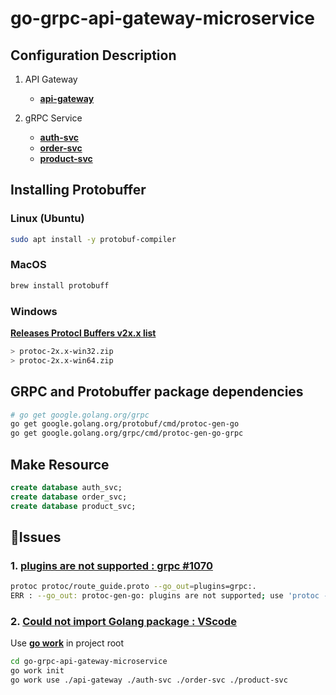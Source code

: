 # go-grpc-api-gateway-microservice

## Configuration Description

1. API Gateway
    - [**api-gateway**](https://github.com/skrevolve/go-grpc-api-gateway-microservice/tree/master/api-gateway)

2. gRPC Service
    - [**auth-svc**](https://github.com/skrevolve/go-grpc-api-gateway-microservice/tree/master/auth-svc)
    - [**order-svc**](https://github.com/skrevolve/go-grpc-api-gateway-microservice/tree/master/order-svc)
    - [**product-svc**](https://github.com/skrevolve/go-grpc-api-gateway-microservice/tree/master/product-svc)

<!-- https://grpc-ecosystem.github.io/grpc-gateway/ -->

## Installing Protobuffer

### Linux (Ubuntu)

```sh
sudo apt install -y protobuf-compiler
```

### MacOS

```sh
brew install protobuff
```

### Windows

[**Releases Protocl Buffers v2x.x list**](https://github.com/protocolbuffers/protobuf/releases)

```sh
> protoc-2x.x-win32.zip
> protoc-2x.x-win64.zip
```

## GRPC and Protobuffer package dependencies

```sh
# go get google.golang.org/grpc
go get google.golang.org/protobuf/cmd/protoc-gen-go
go get google.golang.org/grpc/cmd/protoc-gen-go-grpc
```

## Make Resource

```sql
create database auth_svc;
create database order_svc;
create database product_svc;
```

## 🐞Issues

### 1. [plugins are not supported : grpc #1070](https://github.com/golang/protobuf/issues/1070)

```sh
protoc protoc/route_guide.proto --go_out=plugins=grpc:.
ERR : --go_out: protoc-gen-go: plugins are not supported; use 'protoc --go-grpc_out=...' to generate gRPC
```

### 2. [Could not import Golang package : VScode](https://stackoverflow.com/questions/58518588/vscode-could-not-import-golang-package)

Use [**go work**](https://go.dev/doc/tutorial/workspaces) in project root

```sh
cd go-grpc-api-gateway-microservice
go work init
go work use ./api-gateway ./auth-svc ./order-svc ./product-svc
```
